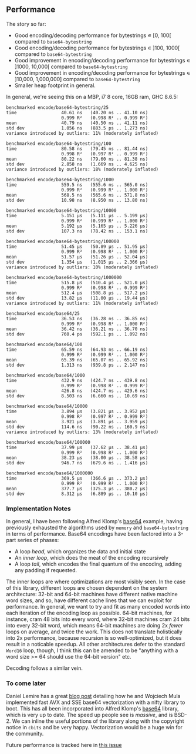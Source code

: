 ## Performance

The story so far:

- Good encoding/decoding performance for bytestrings ∊ \[0, 100\[ compared to `base64-bytestring`
- Good encoding/decoding performance for bytestrings ∊ ]100, 1000\[ compared to `base64-bytestring`
- Good improvement in encoding/decoding performance for bytestrings ∊ ]1000, 10,000[ compared to `base64-bytestring`
- Good improvement in encoding/decoding performance for bytestrings ∊ ]10,000, 1,000,000] compared to `base64-bytestring`
- Smaller heap footprint in general.

In general, we're seeing this on a MBP, i7 8 core, 16GB ram, GHC 8.6.5:

```
benchmarked encode/base64-bytestring/25
time                 40.61 ns   (40.20 ns .. 41.10 ns)
                     0.999 R²   (0.998 R² .. 0.999 R²)
mean                 40.79 ns   (40.50 ns .. 41.11 ns)
std dev              1.056 ns   (883.5 ps .. 1.273 ns)
variance introduced by outliers: 11% (moderately inflated)

benchmarked encode/base64-bytestring/100
time                 80.58 ns   (79.45 ns .. 81.44 ns)
                     0.998 R²   (0.997 R² .. 0.999 R²)
mean                 80.22 ns   (79.60 ns .. 81.38 ns)
std dev              2.858 ns   (1.669 ns .. 4.625 ns)
variance introduced by outliers: 18% (moderately inflated)

benchmarked encode/base64-bytestring/1000
time                 559.5 ns   (555.6 ns .. 565.0 ns)
                     0.999 R²   (0.999 R² .. 1.000 R²)
mean                 568.5 ns   (565.6 ns .. 571.8 ns)
std dev              10.98 ns   (8.950 ns .. 13.80 ns)

benchmarked encode/base64-bytestring/10000
time                 5.151 μs   (5.111 μs .. 5.199 μs)
                     0.999 R²   (0.999 R² .. 1.000 R²)
mean                 5.192 μs   (5.165 μs .. 5.226 μs)
std dev              107.3 ns   (78.42 ns .. 153.1 ns)

benchmarked encode/base64-bytestring/100000
time                 51.45 μs   (50.89 μs .. 51.95 μs)
                     0.999 R²   (0.998 R² .. 1.000 R²)
mean                 51.57 μs   (51.26 μs .. 52.04 μs)
std dev              1.354 μs   (1.015 μs .. 2.366 μs)
variance introduced by outliers: 10% (moderately inflated)

benchmarked encode/base64-bytestring/1000000
time                 515.8 μs   (510.4 μs .. 521.0 μs)
                     0.999 R²   (0.998 R² .. 0.999 R²)
mean                 512.4 μs   (508.8 μs .. 517.2 μs)
std dev              13.82 μs   (11.00 μs .. 19.44 μs)
variance introduced by outliers: 11% (moderately inflated)

benchmarked encode/base64/25
time                 36.53 ns   (36.28 ns .. 36.85 ns)
                     0.999 R²   (0.998 R² .. 1.000 R²)
mean                 36.42 ns   (36.21 ns .. 36.70 ns)
std dev              760.4 ps   (592.1 ps .. 1.092 ns)

benchmarked encode/base64/100
time                 65.59 ns   (64.93 ns .. 66.19 ns)
                     0.999 R²   (0.999 R² .. 1.000 R²)
mean                 65.39 ns   (65.07 ns .. 65.92 ns)
std dev              1.313 ns   (939.8 ps .. 2.147 ns)

benchmarked encode/base64/1000
time                 432.9 ns   (424.7 ns .. 439.8 ns)
                     0.999 R²   (0.998 R² .. 0.999 R²)
mean                 426.8 ns   (424.7 ns .. 429.6 ns)
std dev              8.503 ns   (6.660 ns .. 10.69 ns)

benchmarked encode/base64/10000
time                 3.894 μs   (3.821 μs .. 3.952 μs)
                     0.998 R²   (0.997 R² .. 0.999 R²)
mean                 3.921 μs   (3.891 μs .. 3.959 μs)
std dev              114.6 ns   (90.22 ns .. 160.9 ns)
variance introduced by outliers: 13% (moderately inflated)

benchmarked encode/base64/100000
time                 37.99 μs   (37.62 μs .. 38.41 μs)
                     0.999 R²   (0.998 R² .. 1.000 R²)
mean                 38.23 μs   (38.00 μs .. 38.58 μs)
std dev              946.7 ns   (679.6 ns .. 1.416 μs)

benchmarked encode/base64/1000000
time                 369.5 μs   (366.6 μs .. 373.2 μs)
                     0.999 R²   (0.999 R² .. 1.000 R²)
mean                 377.7 μs   (375.3 μs .. 380.2 μs)
std dev              8.312 μs   (6.889 μs .. 10.10 μs)

```

### Implementation Notes

In general, I have been following Alfred Klomp's [base64](https://github.com/aklomp/base64) example, having previously exhausted the algorithms used by `memory` and `base64-bytestring` in terms of performance. Base64 encodings have been factored into a 3-part series of phases:

- A loop _head_, which organizes the data and initial state
- An _inner loop_, which does the meat of the encoding recursively
- A loop _tail_, which encodes the final quantum of the encoding, adding any padding if requested. 

The inner loops are where optimizations are most visibly seen. In the case of this library, different loops are chosen dependent on the system architecture: 32-bit and 64-bit machines have different native machine word sizes, and so, have different cache lines that we can exploit for performance. In general, we want to try and fit as many encoded words into each iteration of the encoding loop as possible. 64-bit machines, for instance, cram 48 bits into every word, where 32-bit machines cram 24 bits into every 32-bit word, which means 64-bit machines are doing 2x _fewer_ loops on average, and twice the work. This does not translate holistically into 2x performance, because recursion is so well-optimized, but it does result in a noticable speedup. All other architectures defer to the standard `Word16` loop, though, I think this can be amended to be "anything with a word size >= 64 should use the 64-bit version" etc. 

Decoding follows a similar vein. 

### To come later

Daniel Lemire has a great [blog post](https://lemire.me/blog/2018/01/17/ridiculously-fast-base64-encoding-and-decoding/) detailing how he and Wojciech Mula implemented fast AVX and SSE base64 vectorization with a nifty library to boot. This has all been incorporated into Alfred Klomp's [base64](https://github.com/aklomp/base64) library, which is very up to date. The speed up people see is *massive*, and is BSD-2. We can inline the useful portions of the library along with the copyright notice in `cbits` and be very happy. Vectorization would be a huge win for the community. 

Future performance is tracked here in [this issue](https://github.com/emilypi/base64/issues/7)

